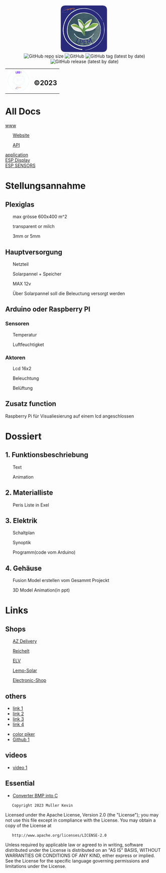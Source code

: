 <div class="heder">
        <div align="center">
            <img src="https://github.com/mulke068/Gewachshaus/blob/c2ff0bcefa5d99ff24013ec02ff239405733d12e/img/logo_1024x1024.png" title="LPEM LOGO" alt="LPEM LOGO" width="150" height="150"/>&nbsp;
        </div>
        <table align="center">
            <tr>
                <td><img src="https://github.com/mulke068/Gewachshaus/blob/c2ff0bcefa5d99ff24013ec02ff239405733d12e/img/qwa.png" width="70" height="70"/></td>
                <td><h2 >©2023</h2></td>
                <div align="center">
                    <img alt="GitHub repo size" src="https://img.shields.io/github/repo-size/mulke068/Gewachshaus?color=blue&logo=Gewachshaus&logoColor=red">
                    <img alt="GitHub" src="https://img.shields.io/github/license/mulke068/Gewachshaus">
                    <img alt="GitHub tag (latest by date)" src="https://img.shields.io/github/v/tag/mulke068/Gewachshaus">
                    <img alt="GitHub release (latest by date)" src="https://img.shields.io/github/v/release/mulke068/Gewachshaus?display_name=tag">
                </div>
            </tr>
        </table>
    </div>
    <div class="content">
        <h1>All Docs</h1>
        <a href="code/www/README.md">www</a>
        <ul><a href="code/www/nuxt/README.md">Website</a></ul>
        <ul><a href="code/www/api/README.md">API</a></ul>
        <a href="code/application/README.md">application</a>
        <br/>
        <a href="code/esp32_display/README.md">ESP Display</a>
        <br/>
        <a href="code/esp32_sensors/README.md">ESP SENSORS</a>
        <h1>Stellungsannahme</h1>
        <h2>Plexiglas</h2>
            <ul>max grösse 600x400 m^2</ul>
            <ul>transparent or milch</ul>
            <ul>3mm or 5mm</ul>
        <h2>Hauptversorgung</h2>
            <ul>Netzteil</ul> 
            <ul>Solarpannel + Speicher</ul>
            <ul>MAX 12v</ul>
            <ul>Über Solarpannel soll die Beleuctung versorgt werden</ul>
        <h2>Arduino oder Raspberry PI</h2>
        <h3>Sensoren</h3>
            <ul>Temperatur</ul>
            <ul>Luftfeuchtigket</ul>
        <h3>Aktoren</h3>
            <ul>Lcd 16x2</ul>
            <ul>Beleuchtung</ul>
            <ul>Belüftung</ul>
        <h2>Zusatz function</h2>
        <p>Raspberry Pi für Visualiesierung auf einem lcd angeschlossen</p>
        <h1>Dossiert</h1>
        <h2>1. Funktionsbeschriebung</h2>
            <ul>Text</ul>
            <ul>Animation</ul>
        <h2>2. Materialliste</h2>
            <ul>Peris Liste in Exel</ul>
        <h2>3. Elektrik</h2>
            <ul>Schaltplan</ul>
            <ul>Synoptik</ul>
            <ul>Programm(code vom Arduino)</ul>
        <h2>4. Gehäuse</h2>
            <ul>Fusion Model erstellen vom Gesammt Projeckt</ul>
            <ul>3D Model Animation(in ppt)</ul>
    </div>
    <div class="bottom">
        <div>
            <h1>Links</h1>
                <h2>Shops</h2>
                    <ul><a href="https://www.az-delivery.de" target="_blank">AZ Delivery</a></ul>
                    <ul><a href="https://www.reichelt.de" target="_blank">Reichelt</a></ul>
                    <ul><a href="https://de.elv.com" target="_blank">ELV</a></ul>
                    <ul><a href="https://lemo-solar.de" target="_blank">Lemo-Solar</a></ul>
                    <ul><a href="https://www.electronic-shop.lu" target="_blank">Electronic-Shop</a></ul>
                <h2>others</h2>
                    <ul>
                        <li><a href="http://projects.htl-klu.at/Projekt_1617/pr7abeli35331/Internet/details.html" target="_blank">link 1</a></li>
                        <li><a href="https://randomnerdtutorials.com/esp32-http-get-post-arduino/" target="_blank">link 2</a></li>
                        <li><a href="https://randomnerdtutorials.com/getting-started-node-red-dashboard/" target="_blank">link 3</a></li>
                        <li><a href="https://www.instructables.com/Automated-Greenhouse/" target="_blank">link 4</a></li>
                    </ul>
                    <ul>
                        <li><a href="http://www.barth-dev.de/online/rgb565-color-picker/" target="_blank">color piker</a></li>
                        <li><a href="https://github.com/jiteshsaini/rest-api-examples" target="_blank">Github 1</a></li>
                    </ul>
                <h2>videos</h2>
                    <ul>
                        <li><a href="https://www.youtube.com/watch?v=1J8-cBR0R3M" target="_blank">video 1</a></li>
                    </ul>
                <h2>Essential</h2>
                    <ul>
                        <li><a href="https://javl.github.io/image2cpp/" target="_blank">Converter BMP into C</a></li>
                    </ul>
        </div>
    </div>

       Copyright 2023 Muller Kevin

   Licensed under the Apache License, Version 2.0 (the "License");
   you may not use this file except in compliance with the License.
   You may obtain a copy of the License at

       http://www.apache.org/licenses/LICENSE-2.0

   Unless required by applicable law or agreed to in writing, software
   distributed under the License is distributed on an "AS IS" BASIS,
   WITHOUT WARRANTIES OR CONDITIONS OF ANY KIND, either express or implied.
   See the License for the specific language governing permissions and
   limitations under the License.

